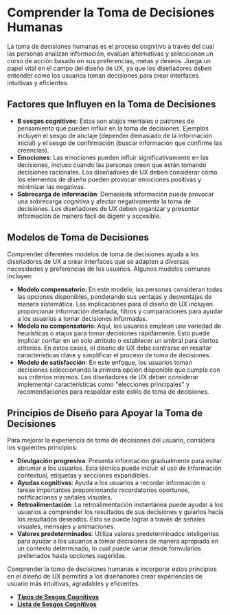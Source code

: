 # Comprender la Toma de Decisiones Humanas

La toma de decisiones humanas es el proceso cognitivo a través del cual las personas analizan información, evalúan alternativas y seleccionan un curso de acción basado en sus preferencias, metas y deseos. Juega un papel vital en el campo del diseño de UX, ya que los diseñadores deben entender cómo los usuarios toman decisiones para crear interfaces intuitivas y eficientes.

## Factores que Influyen en la Toma de Decisiones

- **B sesgos cognitivos**: Estos son atajos mentales o patrones de pensamiento que pueden influir en la toma de decisiones. Ejemplos incluyen el sesgo de anclaje (depender demasiado de la información inicial) y el sesgo de confirmación (buscar información que confirme las creencias).
- **Emociones**: Las emociones pueden influir significativamente en las decisiones, incluso cuando las personas creen que están tomando decisiones racionales. Los diseñadores de UX deben considerar cómo los elementos de diseño pueden provocar emociones positivas y minimizar las negativas.
- **Sobrecarga de información**: Demasiada información puede provocar una sobrecarga cognitiva y afectar negativamente la toma de decisiones. Los diseñadores de UX deben organizar y presentar información de manera fácil de digerir y accesible.

## Modelos de Toma de Decisiones

Comprender diferentes modelos de toma de decisiones ayuda a los diseñadores de UX a crear interfaces que se adapten a diversas necesidades y preferencias de los usuarios. Algunos modelos comunes incluyen:

- **Modelo compensatorio**: En este modelo, las personas consideran todas las opciones disponibles, ponderando sus ventajas y desventajas de manera sistemática. Las implicaciones para el diseño de UX incluyen proporcionar información detallada, filtros y comparaciones para ayudar a los usuarios a tomar decisiones informadas.
- **Modelo no compensatorio**: Aquí, los usuarios emplean una variedad de heurísticas o atajos para tomar decisiones rápidamente. Esto puede implicar confiar en un solo atributo o establecer un umbral para ciertos criterios. En estos casos, el diseño de UX debe centrarse en resaltar características clave y simplificar el proceso de toma de decisiones.
- **Modelo de satisfacción**: En este enfoque, los usuarios toman decisiones seleccionando la primera opción disponible que cumpla con sus criterios mínimos. Los diseñadores de UX deben considerar implementar características como "elecciones principales" y recomendaciones para respaldar este estilo de toma de decisiones.

## Principios de Diseño para Apoyar la Toma de Decisiones

Para mejorar la experiencia de toma de decisiones del usuario, considera los siguientes principios:

- **Divulgación progresiva**: Presenta información gradualmente para evitar abrumar a los usuarios. Esta técnica puede incluir el uso de información contextual, etiquetas y secciones expandibles.
- **Ayudas cognitivas**: Ayuda a los usuarios a recordar información o tareas importantes proporcionando recordatorios oportunos, notificaciones y señales visuales.
- **Retroalimentación**: La retroalimentación instantánea puede ayudar a los usuarios a comprender los resultados de sus decisiones y guiarlos hacia los resultados deseados. Esto se puede lograr a través de señales visuales, mensajes y animaciones.
- **Valores predeterminados**: Utiliza valores predeterminados inteligentes para ayudar a los usuarios a tomar decisiones de manera apropiada en un contexto determinado, lo cual puede variar desde formularios prellenados hasta opciones sugeridas.

Comprender la toma de decisiones humanas e incorporar estos principios en el diseño de UX permitirá a los diseñadores crear experiencias de usuario más intuitivas, agradables y eficientes.

- **[Tipos de Sesgos Cognitivos](https://www.youtube.com/watch?v=wewgbir_riw)**
- **[Lista de Sesgos Cognitivos](https://thedecisionlab.com/biases)**